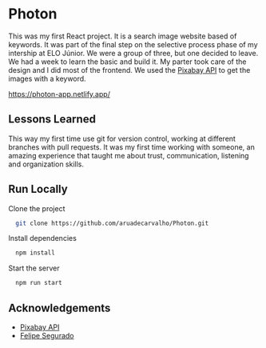 
# Photon

This was my first React project. It is a search image website based of keywords. It was part of the final step on the selective process phase of my intership at ELO Júnior. We were a group of three, but one decided to leave. We had a week to learn the basic and build it. My parter took care of the design and I did most of the frontend. We used the [Pixabay API](https://pixabay.com/api/docs/) to get the images with a keyword. 

https://photon-app.netlify.app/


## Lessons Learned

This way my first time use git for version control, working at different branches with pull requests. It was my first time working with someone, an amazing experience that taught me about trust, communication, listening and organization skills. 


## Run Locally

Clone the project

```bash
  git clone https://github.com/aruadecarvalho/Photon.git
```

Install dependencies

```bash
  npm install
```

Start the server

```bash
  npm run start
```


## Acknowledgements

 - [Pixabay API](https://pixabay.com/api/docs/)
 - [Felipe Segurado](https://github.com/FSegurado)

